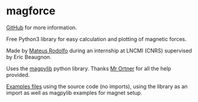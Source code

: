 # magforce
[GitHub](https://github.com/MateusRodolfo/magforce) for more information.

Free Python3 library for easy calculation and plotting of magnetic forces.

Made by [Mateus Rodolfo](https://www.linkedin.com/in/mateusgrodolfo/) during an internship at LNCMI (CNRS) supervised by Eric Beaugnon.

Uses the [magpylib](https://www.sciencedirect.com/science/article/pii/S2352711020300170) python library. Thanks [Mr Ortner](https://www.linkedin.com/in/michael-ortner-b6b724143/) for all  the help provided.

[Examples files](https://github.com/MateusRodolfo/magforce/tree/master/examples) using the source code (no imports), using the library as an import as well as magpylib examples for magnet setup.
